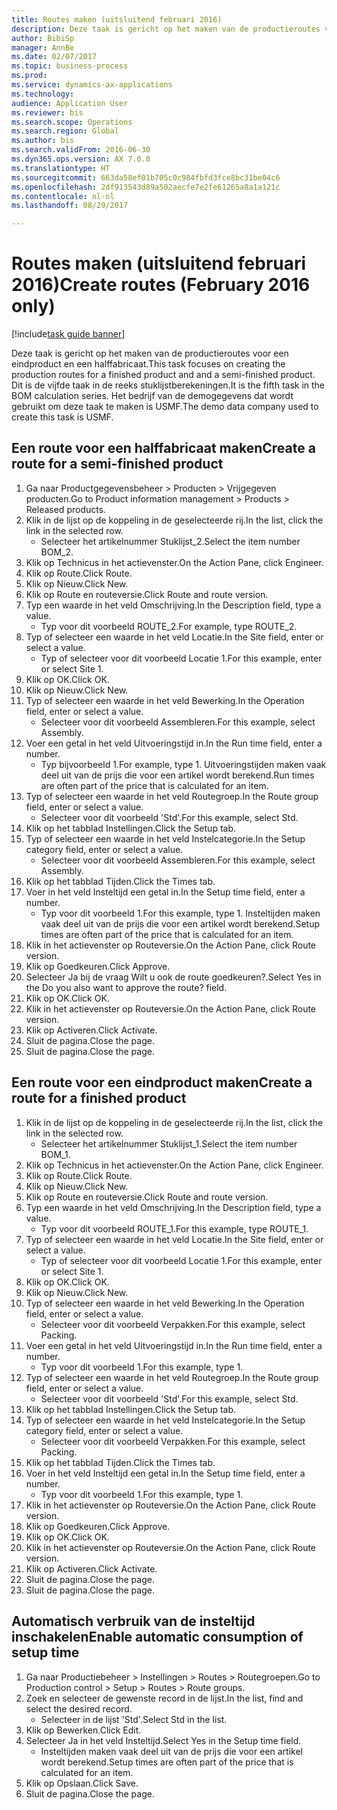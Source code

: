 ```yaml
--- 
title: Routes maken (uitsluitend februari 2016)
description: Deze taak is gericht op het maken van de productieroutes voor een eindproduct en een halffabricaat.
author: BibiSp
manager: AnnBe
ms.date: 02/07/2017
ms.topic: business-process
ms.prod: 
ms.service: dynamics-ax-applications
ms.technology: 
audience: Application User
ms.reviewer: bis
ms.search.scope: Operations
ms.search.region: Global
ms.author: bis
ms.search.validFrom: 2016-06-30
ms.dyn365.ops.version: AX 7.0.0
ms.translationtype: HT
ms.sourcegitcommit: 663da58ef01b705c0c984fbfd3fce8bc31be04c6
ms.openlocfilehash: 2df913543d89a502aecfe7e2fe61265a8a1a121c
ms.contentlocale: nl-nl
ms.lasthandoff: 08/29/2017

---
```

# <a name="create-routes-february-2016-only"></a><span data-ttu-id="79cb8-103">Routes maken (uitsluitend februari 2016)</span><span class="sxs-lookup"><span data-stu-id="79cb8-103">Create routes (February 2016 only)</span></span>

[!include[task guide banner](../../includes/task-guide-banner.md)]

<span data-ttu-id="79cb8-104">Deze taak is gericht op het maken van de productieroutes voor een eindproduct en een halffabricaat.</span><span class="sxs-lookup"><span data-stu-id="79cb8-104">This task focuses on creating the production routes for a finished product and and a semi-finished product.</span></span> <span data-ttu-id="79cb8-105">Dit is de vijfde taak in de reeks stuklijstberekeningen.</span><span class="sxs-lookup"><span data-stu-id="79cb8-105">It is the fifth task in the BOM calculation series.</span></span> <span data-ttu-id="79cb8-106">Het bedrijf van de demogegevens dat wordt gebruikt om deze taak te maken is USMF.</span><span class="sxs-lookup"><span data-stu-id="79cb8-106">The demo data company used to create this task is USMF.</span></span>


## <a name="create-a-route-for-a-semi-finished-product"></a><span data-ttu-id="79cb8-107">Een route voor een halffabricaat maken</span><span class="sxs-lookup"><span data-stu-id="79cb8-107">Create a route for a semi-finished product</span></span>
1. <span data-ttu-id="79cb8-108">Ga naar Productgegevensbeheer > Producten > Vrijgegeven producten.</span><span class="sxs-lookup"><span data-stu-id="79cb8-108">Go to Product information management > Products > Released products.</span></span>
2. <span data-ttu-id="79cb8-109">Klik in de lijst op de koppeling in de geselecteerde rij.</span><span class="sxs-lookup"><span data-stu-id="79cb8-109">In the list, click the link in the selected row.</span></span>
    * <span data-ttu-id="79cb8-110">Selecteer het artikelnummer Stuklijst_2.</span><span class="sxs-lookup"><span data-stu-id="79cb8-110">Select the item number BOM_2.</span></span>  
3. <span data-ttu-id="79cb8-111">Klik op Technicus in het actievenster.</span><span class="sxs-lookup"><span data-stu-id="79cb8-111">On the Action Pane, click Engineer.</span></span>
4. <span data-ttu-id="79cb8-112">Klik op Route.</span><span class="sxs-lookup"><span data-stu-id="79cb8-112">Click Route.</span></span>
5. <span data-ttu-id="79cb8-113">Klik op Nieuw.</span><span class="sxs-lookup"><span data-stu-id="79cb8-113">Click New.</span></span>
6. <span data-ttu-id="79cb8-114">Klik op Route en routeversie.</span><span class="sxs-lookup"><span data-stu-id="79cb8-114">Click Route and route version.</span></span>
7. <span data-ttu-id="79cb8-115">Typ een waarde in het veld Omschrijving.</span><span class="sxs-lookup"><span data-stu-id="79cb8-115">In the Description field, type a value.</span></span>
    * <span data-ttu-id="79cb8-116">Typ voor dit voorbeeld ROUTE_2.</span><span class="sxs-lookup"><span data-stu-id="79cb8-116">For example, type ROUTE_2.</span></span>  
8. <span data-ttu-id="79cb8-117">Typ of selecteer een waarde in het veld Locatie.</span><span class="sxs-lookup"><span data-stu-id="79cb8-117">In the Site field, enter or select a value.</span></span>
    * <span data-ttu-id="79cb8-118">Typ of selecteer voor dit voorbeeld Locatie 1.</span><span class="sxs-lookup"><span data-stu-id="79cb8-118">For this example, enter or select Site 1.</span></span>  
9. <span data-ttu-id="79cb8-119">Klik op OK.</span><span class="sxs-lookup"><span data-stu-id="79cb8-119">Click OK.</span></span>
10. <span data-ttu-id="79cb8-120">Klik op Nieuw.</span><span class="sxs-lookup"><span data-stu-id="79cb8-120">Click New.</span></span>
11. <span data-ttu-id="79cb8-121">Typ of selecteer een waarde in het veld Bewerking.</span><span class="sxs-lookup"><span data-stu-id="79cb8-121">In the Operation field, enter or select a value.</span></span>
    * <span data-ttu-id="79cb8-122">Selecteer voor dit voorbeeld Assembleren.</span><span class="sxs-lookup"><span data-stu-id="79cb8-122">For this example, select Assembly.</span></span>  
12. <span data-ttu-id="79cb8-123">Voer een getal in het veld Uitvoeringstijd in.</span><span class="sxs-lookup"><span data-stu-id="79cb8-123">In the Run time field, enter a number.</span></span>
    * <span data-ttu-id="79cb8-124">Typ bijvoorbeeld 1.</span><span class="sxs-lookup"><span data-stu-id="79cb8-124">For example, type 1.</span></span> <span data-ttu-id="79cb8-125">Uitvoeringstijden maken vaak deel uit van de prijs die voor een artikel wordt berekend.</span><span class="sxs-lookup"><span data-stu-id="79cb8-125">Run times are often part of the price that is calculated for an item.</span></span>  
13. <span data-ttu-id="79cb8-126">Typ of selecteer een waarde in het veld Routegroep.</span><span class="sxs-lookup"><span data-stu-id="79cb8-126">In the Route group field, enter or select a value.</span></span>
    * <span data-ttu-id="79cb8-127">Selecteer voor dit voorbeeld 'Std'.</span><span class="sxs-lookup"><span data-stu-id="79cb8-127">For this example, select Std.</span></span>  
14. <span data-ttu-id="79cb8-128">Klik op het tabblad Instellingen.</span><span class="sxs-lookup"><span data-stu-id="79cb8-128">Click the Setup tab.</span></span>
15. <span data-ttu-id="79cb8-129">Typ of selecteer een waarde in het veld Instelcategorie.</span><span class="sxs-lookup"><span data-stu-id="79cb8-129">In the Setup category field, enter or select a value.</span></span>
    * <span data-ttu-id="79cb8-130">Selecteer voor dit voorbeeld Assembleren.</span><span class="sxs-lookup"><span data-stu-id="79cb8-130">For this example, select Assembly.</span></span>  
16. <span data-ttu-id="79cb8-131">Klik op het tabblad Tijden.</span><span class="sxs-lookup"><span data-stu-id="79cb8-131">Click the Times tab.</span></span>
17. <span data-ttu-id="79cb8-132">Voer in het veld Insteltijd een getal in.</span><span class="sxs-lookup"><span data-stu-id="79cb8-132">In the Setup time field, enter a number.</span></span>
    * <span data-ttu-id="79cb8-133">Typ voor dit voorbeeld 1.</span><span class="sxs-lookup"><span data-stu-id="79cb8-133">For this example, type 1.</span></span> <span data-ttu-id="79cb8-134">Insteltijden maken vaak deel uit van de prijs die voor een artikel wordt berekend.</span><span class="sxs-lookup"><span data-stu-id="79cb8-134">Setup times are often part of the price that is calculated for an item.</span></span>  
18. <span data-ttu-id="79cb8-135">Klik in het actievenster op Routeversie.</span><span class="sxs-lookup"><span data-stu-id="79cb8-135">On the Action Pane, click Route version.</span></span>
19. <span data-ttu-id="79cb8-136">Klik op Goedkeuren.</span><span class="sxs-lookup"><span data-stu-id="79cb8-136">Click Approve.</span></span>
20. <span data-ttu-id="79cb8-137">Selecteer Ja bij de vraag Wilt u ook de route goedkeuren?.</span><span class="sxs-lookup"><span data-stu-id="79cb8-137">Select Yes in the Do you also want to approve the route? field.</span></span>
21. <span data-ttu-id="79cb8-138">Klik op OK.</span><span class="sxs-lookup"><span data-stu-id="79cb8-138">Click OK.</span></span>
22. <span data-ttu-id="79cb8-139">Klik in het actievenster op Routeversie.</span><span class="sxs-lookup"><span data-stu-id="79cb8-139">On the Action Pane, click Route version.</span></span>
23. <span data-ttu-id="79cb8-140">Klik op Activeren.</span><span class="sxs-lookup"><span data-stu-id="79cb8-140">Click Activate.</span></span>
24. <span data-ttu-id="79cb8-141">Sluit de pagina.</span><span class="sxs-lookup"><span data-stu-id="79cb8-141">Close the page.</span></span>
25. <span data-ttu-id="79cb8-142">Sluit de pagina.</span><span class="sxs-lookup"><span data-stu-id="79cb8-142">Close the page.</span></span>

## <a name="create-a-route-for-a-finished-product"></a><span data-ttu-id="79cb8-143">Een route voor een eindproduct maken</span><span class="sxs-lookup"><span data-stu-id="79cb8-143">Create a route for a finished product</span></span>
1. <span data-ttu-id="79cb8-144">Klik in de lijst op de koppeling in de geselecteerde rij.</span><span class="sxs-lookup"><span data-stu-id="79cb8-144">In the list, click the link in the selected row.</span></span>
    * <span data-ttu-id="79cb8-145">Selecteer het artikelnummer Stuklijst_1.</span><span class="sxs-lookup"><span data-stu-id="79cb8-145">Select the item number BOM_1.</span></span>  
2. <span data-ttu-id="79cb8-146">Klik op Technicus in het actievenster.</span><span class="sxs-lookup"><span data-stu-id="79cb8-146">On the Action Pane, click Engineer.</span></span>
3. <span data-ttu-id="79cb8-147">Klik op Route.</span><span class="sxs-lookup"><span data-stu-id="79cb8-147">Click Route.</span></span>
4. <span data-ttu-id="79cb8-148">Klik op Nieuw.</span><span class="sxs-lookup"><span data-stu-id="79cb8-148">Click New.</span></span>
5. <span data-ttu-id="79cb8-149">Klik op Route en routeversie.</span><span class="sxs-lookup"><span data-stu-id="79cb8-149">Click Route and route version.</span></span>
6. <span data-ttu-id="79cb8-150">Typ een waarde in het veld Omschrijving.</span><span class="sxs-lookup"><span data-stu-id="79cb8-150">In the Description field, type a value.</span></span>
    * <span data-ttu-id="79cb8-151">Typ voor dit voorbeeld ROUTE_1.</span><span class="sxs-lookup"><span data-stu-id="79cb8-151">For this example, type ROUTE_1.</span></span>  
7. <span data-ttu-id="79cb8-152">Typ of selecteer een waarde in het veld Locatie.</span><span class="sxs-lookup"><span data-stu-id="79cb8-152">In the Site field, enter or select a value.</span></span>
    * <span data-ttu-id="79cb8-153">Typ of selecteer voor dit voorbeeld Locatie 1.</span><span class="sxs-lookup"><span data-stu-id="79cb8-153">For this example, enter or select Site 1.</span></span>  
8. <span data-ttu-id="79cb8-154">Klik op OK.</span><span class="sxs-lookup"><span data-stu-id="79cb8-154">Click OK.</span></span>
9. <span data-ttu-id="79cb8-155">Klik op Nieuw.</span><span class="sxs-lookup"><span data-stu-id="79cb8-155">Click New.</span></span>
10. <span data-ttu-id="79cb8-156">Typ of selecteer een waarde in het veld Bewerking.</span><span class="sxs-lookup"><span data-stu-id="79cb8-156">In the Operation field, enter or select a value.</span></span>
    * <span data-ttu-id="79cb8-157">Selecteer voor dit voorbeeld Verpakken.</span><span class="sxs-lookup"><span data-stu-id="79cb8-157">For this example, select Packing.</span></span>  
11. <span data-ttu-id="79cb8-158">Voer een getal in het veld Uitvoeringstijd in.</span><span class="sxs-lookup"><span data-stu-id="79cb8-158">In the Run time field, enter a number.</span></span>
    * <span data-ttu-id="79cb8-159">Typ voor dit voorbeeld 1.</span><span class="sxs-lookup"><span data-stu-id="79cb8-159">For this example, type 1.</span></span>  
12. <span data-ttu-id="79cb8-160">Typ of selecteer een waarde in het veld Routegroep.</span><span class="sxs-lookup"><span data-stu-id="79cb8-160">In the Route group field, enter or select a value.</span></span>
    * <span data-ttu-id="79cb8-161">Selecteer voor dit voorbeeld 'Std'.</span><span class="sxs-lookup"><span data-stu-id="79cb8-161">For this example, select Std.</span></span>  
13. <span data-ttu-id="79cb8-162">Klik op het tabblad Instellingen.</span><span class="sxs-lookup"><span data-stu-id="79cb8-162">Click the Setup tab.</span></span>
14. <span data-ttu-id="79cb8-163">Typ of selecteer een waarde in het veld Instelcategorie.</span><span class="sxs-lookup"><span data-stu-id="79cb8-163">In the Setup category field, enter or select a value.</span></span>
    * <span data-ttu-id="79cb8-164">Selecteer voor dit voorbeeld Verpakken.</span><span class="sxs-lookup"><span data-stu-id="79cb8-164">For this example, select Packing.</span></span>  
15. <span data-ttu-id="79cb8-165">Klik op het tabblad Tijden.</span><span class="sxs-lookup"><span data-stu-id="79cb8-165">Click the Times tab.</span></span>
16. <span data-ttu-id="79cb8-166">Voer in het veld Insteltijd een getal in.</span><span class="sxs-lookup"><span data-stu-id="79cb8-166">In the Setup time field, enter a number.</span></span>
    * <span data-ttu-id="79cb8-167">Typ voor dit voorbeeld 1.</span><span class="sxs-lookup"><span data-stu-id="79cb8-167">For this example, type 1.</span></span>  
17. <span data-ttu-id="79cb8-168">Klik in het actievenster op Routeversie.</span><span class="sxs-lookup"><span data-stu-id="79cb8-168">On the Action Pane, click Route version.</span></span>
18. <span data-ttu-id="79cb8-169">Klik op Goedkeuren.</span><span class="sxs-lookup"><span data-stu-id="79cb8-169">Click Approve.</span></span>
19. <span data-ttu-id="79cb8-170">Klik op OK.</span><span class="sxs-lookup"><span data-stu-id="79cb8-170">Click OK.</span></span>
20. <span data-ttu-id="79cb8-171">Klik in het actievenster op Routeversie.</span><span class="sxs-lookup"><span data-stu-id="79cb8-171">On the Action Pane, click Route version.</span></span>
21. <span data-ttu-id="79cb8-172">Klik op Activeren.</span><span class="sxs-lookup"><span data-stu-id="79cb8-172">Click Activate.</span></span>
22. <span data-ttu-id="79cb8-173">Sluit de pagina.</span><span class="sxs-lookup"><span data-stu-id="79cb8-173">Close the page.</span></span>
23. <span data-ttu-id="79cb8-174">Sluit de pagina.</span><span class="sxs-lookup"><span data-stu-id="79cb8-174">Close the page.</span></span>

## <a name="enable-automatic-consumption-of-setup-time"></a><span data-ttu-id="79cb8-175">Automatisch verbruik van de insteltijd inschakelen</span><span class="sxs-lookup"><span data-stu-id="79cb8-175">Enable automatic consumption of setup time</span></span>
1. <span data-ttu-id="79cb8-176">Ga naar Productiebeheer > Instellingen > Routes > Routegroepen.</span><span class="sxs-lookup"><span data-stu-id="79cb8-176">Go to Production control > Setup > Routes > Route groups.</span></span>
2. <span data-ttu-id="79cb8-177">Zoek en selecteer de gewenste record in de lijst.</span><span class="sxs-lookup"><span data-stu-id="79cb8-177">In the list, find and select the desired record.</span></span>
    * <span data-ttu-id="79cb8-178">Selecteer in de lijst 'Std'.</span><span class="sxs-lookup"><span data-stu-id="79cb8-178">Select Std in the list.</span></span>  
3. <span data-ttu-id="79cb8-179">Klik op Bewerken.</span><span class="sxs-lookup"><span data-stu-id="79cb8-179">Click Edit.</span></span>
4. <span data-ttu-id="79cb8-180">Selecteer Ja in het veld Insteltijd.</span><span class="sxs-lookup"><span data-stu-id="79cb8-180">Select Yes in the Setup time field.</span></span>
    * <span data-ttu-id="79cb8-181">Insteltijden maken vaak deel uit van de prijs die voor een artikel wordt berekend.</span><span class="sxs-lookup"><span data-stu-id="79cb8-181">Setup times are often part of the price that is calculated for an item.</span></span>  
5. <span data-ttu-id="79cb8-182">Klik op Opslaan.</span><span class="sxs-lookup"><span data-stu-id="79cb8-182">Click Save.</span></span>
6. <span data-ttu-id="79cb8-183">Sluit de pagina.</span><span class="sxs-lookup"><span data-stu-id="79cb8-183">Close the page.</span></span>


